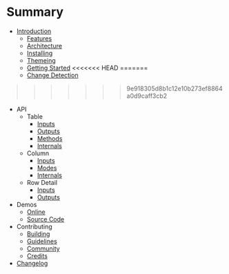 # Summary

* [Introduction](README.md)
   * [Features](introduction/features.md)
   * [Architecture](introduction/architecture.md)
   * [Installing](introduction/installing.md)
   * [Themeing](introduction/themes.md)
   * [Getting Started](introduction/getting-started.md)
<<<<<<< HEAD
=======
   * [Change Detection](introduction/cd.md)
>>>>>>> 9e918305d8b1c12e10b273ef8864a0d9caff3cb2
* API
   * Table
      * [Inputs](api/table/inputs.md)
      * [Outputs](api/table/outputs.md)
      * [Methods](api/table/methods.md)
      * [Internals](api/table/internals.md)
   * Column
      * [Inputs](api/column/inputs.md)
      * [Modes](api/column/modes.md)
      * [Internals](api/column/internals.md)
   * Row Detail
      * [Inputs](api/detail/inputs.md)
      * [Outputs](api/detail/outputs.md)
* Demos
    * [Online](http://swimlane.github.io/ngx-datatable/)
    * [Source Code](https://github.com/swimlane/ngx-datatable/tree/master/demo)
* Contributing
   * [Building](contributing/building.md)
   * [Guidelines](contributing/guidelines.md)
   * [Community](contributing/community.md)
   * [Credits](contributing/credits.md)
* [Changelog](changelog.md)
